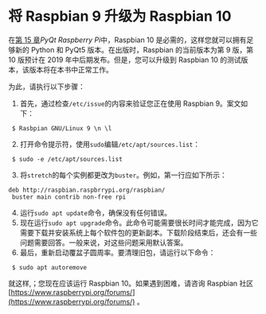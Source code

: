 # 将 Raspbian 9 升级为 Raspbian 10

在[第 15 章](15.html)*PyQt Raspberry Pi*中，Raspbian 10 是必需的，这样您就可以拥有足够新的 Python 和 PyQt5 版本。在出版时，Raspbian 的当前版本为第 9 版，第 10 版预计在 2019 年中后期发布。但是，您可以升级到 Raspbian 10 的测试版本，该版本将在本书中正常工作。

为此，请执行以下步骤：

1.  首先，通过检查`/etc/issue`的内容来验证您正在使用 Raspbian 9。案文如下：

```
 $ Rasbpian GNU/Linux 9 \n \l
```

2.  打开命令提示符，使用`sudo`编辑`/etc/apt/sources.list`：

```
 $ sudo -e /etc/apt/sources.list
```

3.  将`stretch`的每个实例都更改为`buster`。例如，第一行应如下所示：

```
deb http://raspbian.raspbrrypi.org/raspbian/
 buster main contrib non-free rpi
```

4.  运行`sudo apt update`命令，确保没有任何错误。
5.  现在运行`sudo apt upgrade`命令。此命令可能需要很长时间才能完成，因为它需要下载并安装系统上每个软件包的更新副本。下载阶段结束后，还会有一些问题需要回答。一般来说，对这些问题采用默认答案。
6.  最后，重新启动覆盆子圆周率。要清理旧包，请运行以下命令：

```
 $ sudo apt autoremove
```

就这样,；您现在应该运行 Raspbian 10。如果遇到困难，请咨询 Raspbian 社区[https://www.raspberrypi.org/forums/](https://www.raspberrypi.org/forums/) 。